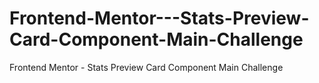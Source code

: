 # Frontend-Mentor---Stats-Preview-Card-Component-Main-Challenge
Frontend Mentor - Stats Preview Card Component Main Challenge
